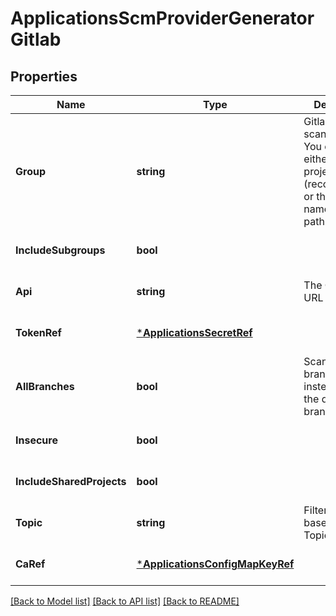 # ApplicationsScmProviderGeneratorGitlab

## Properties
Name | Type | Description | Notes
------------ | ------------- | ------------- | -------------
**Group** | **string** | Gitlab group to scan. Required.  You can use either the project id (recommended) or the full namespaced path. | [optional] [default to null]
**IncludeSubgroups** | **bool** |  | [optional] [default to null]
**Api** | **string** | The Gitlab API URL to talk to. | [optional] [default to null]
**TokenRef** | [***ApplicationsSecretRef**](applicationsSecretRef.md) |  | [optional] [default to null]
**AllBranches** | **bool** | Scan all branches instead of just the default branch. | [optional] [default to null]
**Insecure** | **bool** |  | [optional] [default to null]
**IncludeSharedProjects** | **bool** |  | [optional] [default to null]
**Topic** | **string** | Filter repos list based on Gitlab Topic. | [optional] [default to null]
**CaRef** | [***ApplicationsConfigMapKeyRef**](applicationsConfigMapKeyRef.md) |  | [optional] [default to null]

[[Back to Model list]](../README.md#documentation-for-models) [[Back to API list]](../README.md#documentation-for-api-endpoints) [[Back to README]](../README.md)

